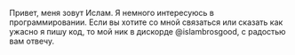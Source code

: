 Привет, меня зовут Ислам. 
Я немного интересуюсь в программировании.
Если вы хотите со мной связаться или сказать как ужасно я пишу код, то мой ник в дискорде @islambrosgood, с радостью вам отвечу.
